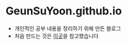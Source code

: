 # GeunSuYoon.github.io

- 개인적인 공부 내용을 정리하기 위해 만든 블로그
- 처음 만드는 것은 [이곳](https://supermemi.tistory.com/entry/%EB%82%98%EB%A7%8C%EC%9D%98-%EB%B8%94%EB%A1%9C%EA%B7%B8-%EB%A7%8C%EB%93%A4%EA%B8%B0-Git-hub-blog-GitHubio)을 참고했습니다
